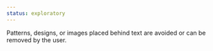 ```yaml
---
status: exploratory
---
```


Patterns, designs, or images placed behind text are avoided or can be removed by the user.
